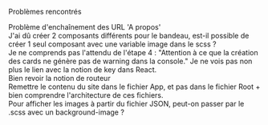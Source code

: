 Problèmes rencontrés

Problème d'enchaînement des URL 'A propos'
<br />
J'ai dû créer 2 composants différents pour le bandeau, est-il possible de créer 1 seul composant avec une variable image dans le scss ?
<br />
Je ne comprends pas l'attendu de l'étape 4 : "Attention à ce que la création des cards ne génère pas de warning dans
la console." Je ne vois pas non plus le lien avec la notion de key dans React.
<br />
Bien revoir la notion de routeur
<br />
Remettre le contenu du site dans le fichier App, et pas dans le fichier Root + bien comprendre l'architecture de ces fichiers.
<br />
Pour afficher les images à partir du fichier JSON, peut-on passer par le .scss avec un background-image ?

